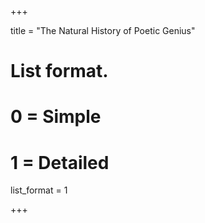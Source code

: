 +++

title = "The Natural History of Poetic Genius"

# List format.
#   0 = Simple
#   1 = Detailed
list_format = 1

+++
